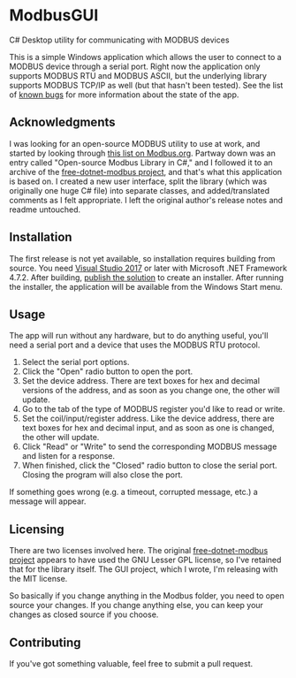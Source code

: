 # ModbusGUI
C# Desktop utility for communicating with MODBUS devices

This is a simple Windows application which allows the user to connect to a MODBUS device through a serial port.  Right now the application only supports MODBUS RTU and MODBUS ASCII, but the underlying library supports MODBUS TCP/IP as well (but that hasn't been tested).  See the list of [known bugs](https://github.com/adamj537/ModbusGUI/issues) for more information about the state of the app.

## Acknowledgments
I was looking for an open-source MODBUS utility to use at work, and started by looking through [this list on Modbus.org](http://www.modbus.org/tech.php).  Partway down was an entry called "Open-source Modbus Library in C#," and I followed it to an archive of the [free-dotnet-modbus project](https://code.google.com/archive/p/free-dotnet-modbus/downloads), and that's what this application is based on.  I created a new user interface, split the library (which was originally one huge C# file) into separate classes, and added/translated comments as I felt appropriate.  I left the original author's release notes and readme untouched.

## Installation
The first release is not yet available, so installation requires building from source.  You need [Visual Studio 2017](https://visualstudio.microsoft.com) or later with Microsoft .NET Framework 4.7.2.  After building, [publish the solution](https://docs.microsoft.com/en-us/dotnet/core/tutorials/publishing-with-visual-studio) to create an installer.  After running the installer, the application will be available from the Windows Start menu.

## Usage
The app will run without any hardware, but to do anything useful, you'll need a serial port and a device that uses the MODBUS RTU protocol.
1. Select the serial port options.
2. Click the "Open" radio button to open the port.
3. Set the device address.  There are text boxes for hex and decimal versions of the address, and as soon as you change one, the other will update.
4. Go to the tab of the type of MODBUS register you'd like to read or write.
5. Set the coil/input/register address.  Like the device address, there are text boxes for hex and decimal input, and as soon as one is changed, the other will update.
6. Click "Read" or "Write" to send the corresponding MODBUS message and listen for a response.
7. When finished, click the "Closed" radio button to close the serial port.  Closing the program will also close the port.

If something goes wrong (e.g. a timeout, corrupted message, etc.) a message will appear.

## Licensing
There are two licenses involved here.  The original [free-dotnet-modbus project](https://code.google.com/archive/p/free-dotnet-modbus/downloads) appears to have used the GNU Lesser GPL license, so I've retained that for the library itself.  The GUI project, which I wrote, I'm releasing with the MIT license.

So basically if you change anything in the Modbus folder, you need to open source your changes.  If you change anything else, you can keep your changes as closed source if you choose.

## Contributing
If you've got something valuable, feel free to submit a pull request.
